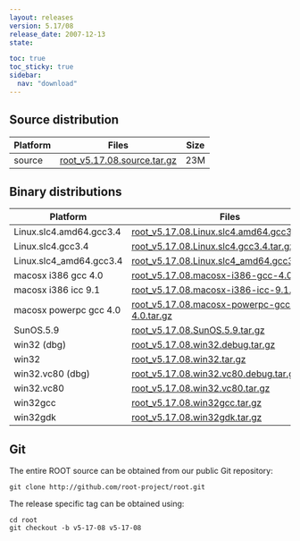 ```yaml
---
layout: releases
version: 5.17/08
release_date: 2007-12-13
state:

toc: true
toc_sticky: true
sidebar:
  nav: "download"
---
```


## Source distribution

| Platform       | Files | Size |
|-----------|-------|-----|
| source | [root_v5.17.08.source.tar.gz](https://root.cern.ch/download/root_v5.17.08.source.tar.gz) |  23M |


## Binary distributions

| Platform       | Files | Size |
|-----------|-------|-----|
| Linux.slc4.amd64.gcc3.4 | [root_v5.17.08.Linux.slc4.amd64.gcc3.4.tar.gz](https://root.cern.ch/download/root_v5.17.08.Linux.slc4.amd64.gcc3.4.tar.gz) |  44M |
| Linux.slc4.gcc3.4 | [root_v5.17.08.Linux.slc4.gcc3.4.tar.gz](https://root.cern.ch/download/root_v5.17.08.Linux.slc4.gcc3.4.tar.gz) |  41M |
| Linux.slc4_amd64.gcc3.4 | [root_v5.17.08.Linux.slc4_amd64.gcc3.4.tar.gz](https://root.cern.ch/download/root_v5.17.08.Linux.slc4_amd64.gcc3.4.tar.gz) |  43M |
| macosx i386 gcc 4.0 | [root_v5.17.08.macosx-i386-gcc-4.0.tar.gz](https://root.cern.ch/download/root_v5.17.08.macosx-i386-gcc-4.0.tar.gz) |  42M |
| macosx i386 icc 9.1 | [root_v5.17.08.macosx-i386-icc-9.1.tar.gz](https://root.cern.ch/download/root_v5.17.08.macosx-i386-icc-9.1.tar.gz) |  80M |
| macosx powerpc gcc 4.0 | [root_v5.17.08.macosx-powerpc-gcc-4.0.tar.gz](https://root.cern.ch/download/root_v5.17.08.macosx-powerpc-gcc-4.0.tar.gz) |  43M |
| SunOS.5.9 | [root_v5.17.08.SunOS.5.9.tar.gz](https://root.cern.ch/download/root_v5.17.08.SunOS.5.9.tar.gz) |  45M |
| win32 (dbg) | [root_v5.17.08.win32.debug.tar.gz](https://root.cern.ch/download/root_v5.17.08.win32.debug.tar.gz) |  79M |
| win32 | [root_v5.17.08.win32.tar.gz](https://root.cern.ch/download/root_v5.17.08.win32.tar.gz) |  41M |
| win32.vc80 (dbg) | [root_v5.17.08.win32.vc80.debug.tar.gz](https://root.cern.ch/download/root_v5.17.08.win32.vc80.debug.tar.gz) |  97M |
| win32.vc80 | [root_v5.17.08.win32.vc80.tar.gz](https://root.cern.ch/download/root_v5.17.08.win32.vc80.tar.gz) |  42M |
| win32gcc | [root_v5.17.08.win32gcc.tar.gz](https://root.cern.ch/download/root_v5.17.08.win32gcc.tar.gz) |  45M |
| win32gdk | [root_v5.17.08.win32gdk.tar.gz](https://root.cern.ch/download/root_v5.17.08.win32gdk.tar.gz) |  41M |



## Git
The entire ROOT source can be obtained from our public Git repository:

~~~
git clone http://github.com/root-project/root.git
~~~
The release specific tag can be obtained using:
~~~
cd root
git checkout -b v5-17-08 v5-17-08
~~~

